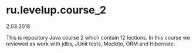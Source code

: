 # ru.levelup.course_2
2.03.2018


This is repository Java course 2 which contain 12 lections.
In this course we reviewed as work with jdbs, JUnit tests, Mockito, ORM and Hibernate.








